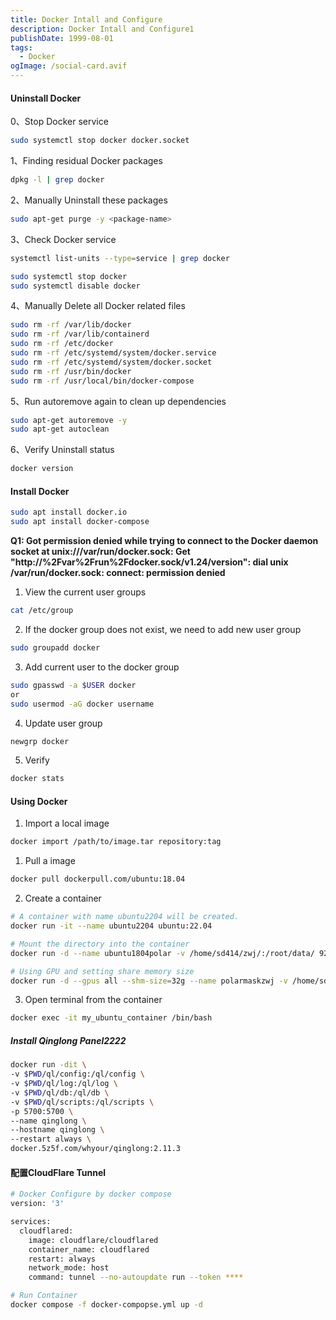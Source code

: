 ```yaml
---
title: Docker Intall and Configure
description: Docker Intall and Configure1
publishDate: 1999-08-01
tags:
  - Docker
ogImage: /social-card.avif
---
```

#### Uninstall Docker

0、Stop Docker service

```sh
sudo systemctl stop docker docker.socket
```

1、Finding residual Docker packages

```sh
dpkg -l | grep docker
```

2、Manually Uninstall these packages

```sh
sudo apt-get purge -y <package-name>
```

3、Check Docker service

```sh
systemctl list-units --type=service | grep docker

sudo systemctl stop docker
sudo systemctl disable docker
```

4、Manually Delete all Docker related files

```sh
sudo rm -rf /var/lib/docker
sudo rm -rf /var/lib/containerd
sudo rm -rf /etc/docker
sudo rm -rf /etc/systemd/system/docker.service
sudo rm -rf /etc/systemd/system/docker.socket
sudo rm -rf /usr/bin/docker
sudo rm -rf /usr/local/bin/docker-compose
```

5、Run autoremove again to clean up dependencies

```sh
sudo apt-get autoremove -y
sudo apt-get autoclean
```

6、Verify Uninstall status

```sh
docker version
```

#### Install Docker

```sh
sudo apt install docker.io
sudo apt install docker-compose
```

**Q1: Got permission denied while trying to connect to the Docker daemon socket at unix:///var/run/docker.sock: Get "http://%2Fvar%2Frun%2Fdocker.sock/v1.24/version": dial unix /var/run/docker.sock: connect: permission denied**

1. View the current user groups

```sh
cat /etc/group
```

2. If the docker group does not exist, we need to add new user group

```sh
sudo groupadd docker
```

3. Add current user to the docker group

```sh
sudo gpasswd -a $USER docker
or
sudo usermod -aG docker username
```

4. Update user group

```sh
newgrp docker
```

5. Verify

```sh
docker stats
```

#### Using Docker

1. Import a local image

```sh
docker import /path/to/image.tar repository:tag
```

1. Pull a image

```sh
docker pull dockerpull.com/ubuntu:18.04
```

2. Create a container

```sh
# A container with name ubuntu2204 will be created.
docker run -it --name ubuntu2204 ubuntu:22.04

# Mount the directory into the container
docker run -d --name ubuntu1804polar -v /home/sd414/zwj/:/root/data/ 924dea5eaa78 /bin/bash

# Using GPU and setting share memory size
docker run -d --gpus all --shm-size=32g --name polarmaskzwj -v /home/sd414/zwj/:/root/data/ 8851db300ab5 tail -f /dev/null
```

3. Open terminal from the container

```sh
docker exec -it my_ubuntu_container /bin/bash
```

##### Install Qinglong Panel2222

```sh
docker run -dit \
-v $PWD/ql/config:/ql/config \
-v $PWD/ql/log:/ql/log \
-v $PWD/ql/db:/ql/db \
-v $PWD/ql/scripts:/ql/scripts \
-p 5700:5700 \
--name qinglong \
--hostname qinglong \
--restart always \
docker.5z5f.com/whyour/qinglong:2.11.3
```

#### 配置CloudFlare Tunnel

```sh
# Docker Configure by docker compose
version: '3'

services:
  cloudflared:
    image: cloudflare/cloudflared
    container_name: cloudflared
    restart: always
    network_mode: host
    command: tunnel --no-autoupdate run --token ****

# Run Container
docker compose -f docker-compopse.yml up -d
```

